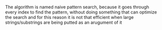 The algorithm is named naive pattern search, because it goes through every index to find the pattern, without doing something that can optimize the search
and for this reason it is not that efficient when large strings/substrings are being putted as an arugument of it
